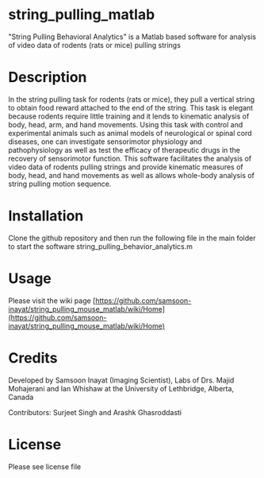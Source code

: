 # string_pulling_matlab
"String Pulling Behavioral Analytics" is a Matlab based software for analysis of video data of rodents (rats or mice) pulling strings

# Description
In the string pulling task for rodents (rats or mice), they pull a vertical string to obtain food reward attached to the end of the string. This task is elegant because rodents require little training and it lends to kinematic analysis of body, head, arm, and hand movements. Using this task with control and experimental animals such as animal models of neurological or spinal cord diseases, one can investigate sensorimotor physiology and pathophysiology as well as test the efficacy of therapeutic drugs in the recovery of sensorimotor function. This software facilitates the analysis of video data of rodents pulling strings and provide kinematic measures of body, head, and hand movements as well as allows whole-body analysis of string pulling motion sequence.

# Installation
Clone the github repository and then run the following file in the main folder to start the software
string_pulling_behavior_analytics.m

# Usage
Please visit the wiki page
[https://github.com/samsoon-inayat/string_pulling_mouse_matlab/wiki/Home](https://github.com/samsoon-inayat/string_pulling_mouse_matlab/wiki/Home)

# Credits
Developed by Samsoon Inayat (Imaging Scientist), Labs of Drs. Majid Mohajerani and Ian Whishaw at the University of Lethbridge, Alberta, Canada

Contributors: Surjeet Singh and Arashk Ghasroddasti

# License
Please see license file
